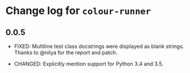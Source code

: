 # Change log for `colour-runner`

## 0.0.5

- FIXED: Multiline test class docstrings were displayed as blank strings.
  Thanks to @nilya for the report and patch.

- CHANGED: Explicitly mention support for Python 3.4 and 3.5.
